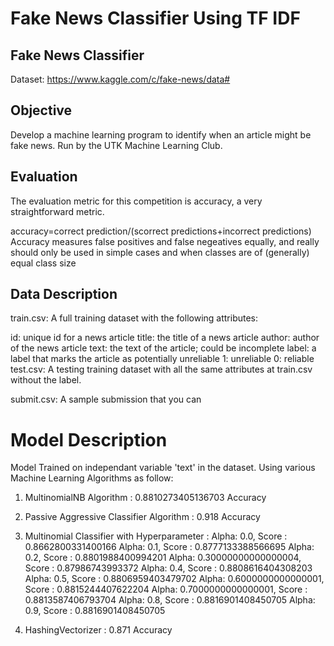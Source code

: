 # Fake News Classifier Using TF IDF


## Fake News Classifier

Dataset: https://www.kaggle.com/c/fake-news/data#

## Objective

Develop a machine learning program to identify when an article might be fake news. Run by the UTK Machine Learning Club.

## Evaluation

The evaluation metric for this competition is accuracy, a very straightforward metric.

accuracy=correct prediction/(scorrect predictions+incorrect predictions)
Accuracy measures false positives and false negeatives equally, and really should only be used in simple cases and when classes are of (generally) equal class size

## Data Description

train.csv: A full training dataset with the following attributes:

id: unique id for a news article
title: the title of a news article
author: author of the news article
text: the text of the article; could be incomplete
label: a label that marks the article as potentially unreliable
1: unreliable
0: reliable
test.csv: A testing training dataset with all the same attributes at train.csv without the label.

submit.csv: A sample submission that you can


# Model Description

Model Trained on independant variable 'text' in the dataset. Using various Machine Learning Algorithms as follow:
1. MultinomialNB Algorithm : 0.8810273405136703 Accuracy

2. Passive Aggressive Classifier Algorithm : 0.918 Accuracy

3. Multinomial Classifier with Hyperparameter :
Alpha: 0.0, Score : 0.8662800331400166
Alpha: 0.1, Score : 0.8777133388566695
Alpha: 0.2, Score : 0.8801988400994201
Alpha: 0.30000000000000004, Score : 0.87986743993372
Alpha: 0.4, Score : 0.8808616404308203
Alpha: 0.5, Score : 0.8806959403479702
Alpha: 0.6000000000000001, Score : 0.8815244407622204
Alpha: 0.7000000000000001, Score : 0.8813587406793704
Alpha: 0.8, Score : 0.8816901408450705
Alpha: 0.9, Score : 0.8816901408450705

4. HashingVectorizer : 0.871 Accuracy
